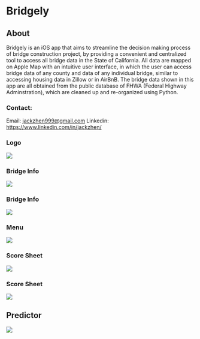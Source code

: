 # Bridgely
## About
Bridgely is an iOS app that aims to streamline the decision making process of bridge construction project, by providing a convenient and centralized tool to access all bridge data
in the State of California. All data are mapped on Apple Map with an intuitive user interface, in which the user can access bridge data of any county and data of any individual 
bridge, similar to accessing housing data in Zillow or in AirBnB. The bridge data shown in this app are all obtained from the public database of FHWA (Federal Highway Adminstration),
which are cleaned up and re-organized using Python. 

### Contact:
Email: jackzhen999@gmail.com
Linkedin: https://www.linkedin.com/in/jackzhen/

### Logo
![](Screen%20Shot%202021-02-08%20at%2011.41.16%20PM.png)

### Bridge Info
![](Screen%20Shot%202021-02-08%20at%2011.42.19%20PM.png)

### Bridge Info
![](Screen%20Shot%202021-02-08%20at%2011.42.42%20PM.png)

### Menu
![](Screen%20Shot%202021-02-08%20at%2011.41.43%20PM.png)

### Score Sheet
![](Screen%20Shot%202021-02-08%20at%2011.43.15%20PM.png)

### Score Sheet
![](Screen%20Shot%202021-02-08%20at%2011.43.27%20PM.png)

## Predictor
![](Screen%20Shot%202021-02-08%20at%2011.43.44%20PM.png)



